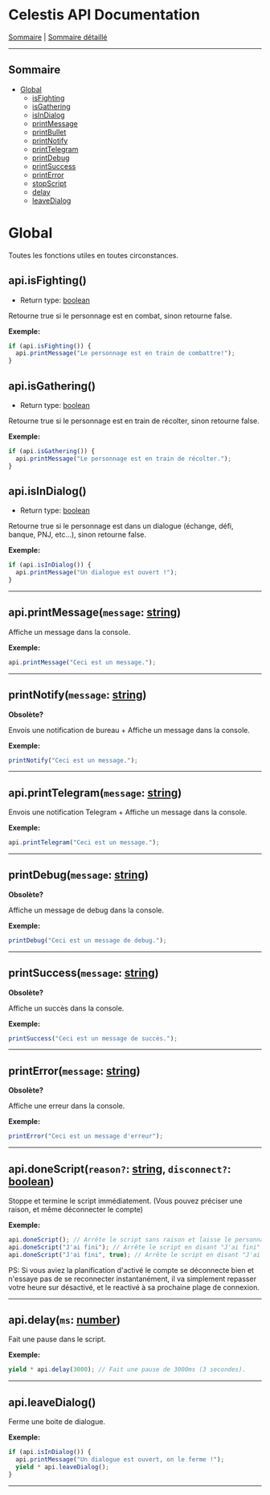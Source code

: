 # Celestis API Documentation

[Sommaire](README.md) | [Sommaire détaillé](singlepage.md)

<hr>

## Sommaire

- [Global](#global)
  - [isFighting](#isfighting)
  - [isGathering](#isgathering)
  - [isInDialog](#isindialog)
  - [printMessage](#printmessage)
  - [printBullet](#printbullet)
  - [printNotify](#printnotify)
  - [printTelegram](#printelegram)
  - [printDebug](#printdebug)
  - [printSuccess](#printsuccess)
  - [printError](#printerror)
  - [stopScript](#stopscript)
  - [delay](#delay)
  - [leaveDialog](#leavedialog)

# Global

Toutes les fonctions utiles en toutes circonstances.

## api.isFighting()

- Return type: <a href="https://developer.mozilla.org/fr-Fr/docs/Web/JavaScript/Data_structures#Boolean_type">boolean</a>

Retourne true si le personnage est en combat, sinon retourne false.

**Exemple:**

```js
if (api.isFighting()) {
  api.printMessage("Le personnage est en train de combattre!");
}
```

## api.isGathering()

- Return type: <a href="https://developer.mozilla.org/fr-Fr/docs/Web/JavaScript/Data_structures#Boolean_type">boolean</a>

Retourne true si le personnage est en train de récolter, sinon retourne false.

**Exemple:**

```js
if (api.isGathering()) {
  api.printMessage("Le personnage est en train de récolter.");
}
```

## api.isInDialog()

- Return type: <a href="https://developer.mozilla.org/fr-Fr/docs/Web/JavaScript/Data_structures#Boolean_type">boolean</a>

Retourne true si le personnage est dans un dialogue (échange, défi, banque, PNJ, etc…), sinon retourne false.

**Exemple:**

```js
if (api.isInDialog()) {
  api.printMessage("Un dialogue est ouvert !");
}
```

<hr>

<h2 id="printmessage">api.printMessage(<code>message</code>: <a href="https://developer.mozilla.org/fr-Fr/docs/Web/JavaScript/Data_structures#String_type">string</a>)</h2>

Affiche un message dans la console.

**Exemple:**

```js
api.printMessage("Ceci est un message.");
```


<hr>

<h2 id="printnotify">printNotify(<code>message</code>: <a href="https://developer.mozilla.org/fr-Fr/docs/Web/JavaScript/Data_structures#String_type">string</a>)</h2>

**Obsolète?**

Envois une notification de bureau + Affiche un message dans la console.

**Exemple:**

```js
printNotify("Ceci est un message.");
```

<hr>

<h2 id="printtelegram">api.printTelegram(<code>message</code>: <a href="https://developer.mozilla.org/fr-Fr/docs/Web/JavaScript/Data_structures#String_type">string</a>)</h2>

Envois une notification Telegram + Affiche un message dans la console.

**Exemple:**

```js
api.printTelegram("Ceci est un message.");
```

<hr>

<h2 id="printdebug">printDebug(<code>message</code>: <a href="https://developer.mozilla.org/fr-Fr/docs/Web/JavaScript/Data_structures#String_type">string</a>)</h2>

**Obsolète?**

Affiche un message de debug dans la console.

**Exemple:**

```js
printDebug("Ceci est un message de debug.");
```

<hr>

<h2 id="printsuccess">printSuccess(<code>message</code>: <a href="https://developer.mozilla.org/fr-Fr/docs/Web/JavaScript/Data_structures#String_type">string</a>)</h2>

**Obsolète?**

Affiche un succès dans la console.

**Exemple:**

```js
printSuccess("Ceci est un message de succès.");
```

<hr>

<h2 id="printerror">printError(<code>message</code>: <a href="https://developer.mozilla.org/fr-Fr/docs/Web/JavaScript/Data_structures#String_type">string</a>)</h2>

**Obsolète?**

Affiche une erreur dans la console.

**Exemple:**

```js
printError("Ceci est un message d'erreur");
```

<hr>

<h2 id="doneScript">api.doneScript(<code>reason?</code>: <a href="https://developer.mozilla.org/fr-Fr/docs/Web/JavaScript/Data_structures#String_type">string</a>, <code>disconnect?</code>: <a href="https://developer.mozilla.org/fr-Fr/docs/Web/JavaScript/Data_structures#Boolean_type">boolean</a>)</h2>

Stoppe et termine le script immédiatement. (Vous pouvez préciser une raison, et même déconnecter le compte)

**Exemple:**

```js
api.doneScript(); // Arrête le script sans raison et laisse le personnage connecté
api.doneScript("J'ai fini"); // Arrête le script en disant "J'ai fini" et laisse le personnage connecté
api.doneScript("J'ai fini", true); // Arrête le script en disant "J'ai fini" et déconnecte le personnage
```

PS: Si vous aviez la planification d'activé le compte se déconnecte bien et n'essaye pas de se reconnecter instantanément, il va simplement repasser votre heure sur désactivé, et le reactivé à sa prochaine plage de connexion.

<hr>

<h2 id="delay">api.delay(<code>ms</code>: <a href="https://developer.mozilla.org/fr-Fr/docs/Web/JavaScript/Data_structures#Number_type">number</a>)</h2>

Fait une pause dans le script.

**Exemple:**

```js
yield * api.delay(3000); // Fait une pause de 3000ms (3 secondes).
```

<hr>

## api.leaveDialog()

Ferme une boite de dialogue.

**Exemple:**

```js
if (api.isInDialog()) {
  api.printMessage("Un dialogue est ouvert, on le ferme !");
  yield * api.leaveDialog();
}
```

<hr>
